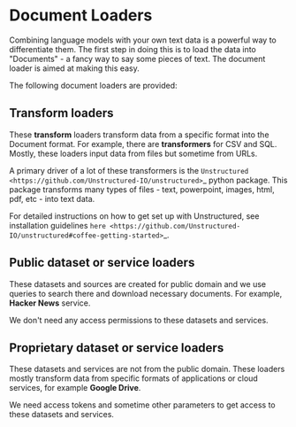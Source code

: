 # Document Loaders

Combining language models with your own text data is a powerful way to differentiate them.
The first step in doing this is to load the data into "Documents" - a fancy way to say some pieces of text.
The document loader is aimed at making this easy.

The following document loaders are provided:

## Transform loaders

These **transform** loaders transform data from a specific format into the Document format.
For example, there are **transformers** for CSV and SQL.
Mostly, these loaders input data from files but sometime from URLs.

A primary driver of a lot of these transformers is the `Unstructured <https://github.com/Unstructured-IO/unstructured>`_ python package.
This package transforms many types of files - text, powerpoint, images, html, pdf, etc - into text data.

For detailed instructions on how to get set up with Unstructured, see installation guidelines `here <https://github.com/Unstructured-IO/unstructured#coffee-getting-started>`_.


## Public dataset or service loaders
These datasets and sources are created for public domain and we use queries to search there
and download necessary documents.
For example, **Hacker News** service.

We don't need any access permissions to these datasets and services.


## Proprietary dataset or service loaders
These datasets and services are not from the public domain.
These loaders mostly transform data from specific formats of applications or cloud services,
for example **Google Drive**.

We need access tokens and sometime other parameters to get access to these datasets and services.
